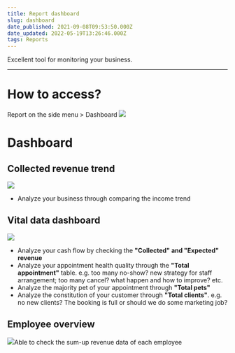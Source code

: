 ```yaml
---
title: Report dashboard
slug: dashboard
date_published: 2021-09-08T09:53:50.000Z
date_updated: 2022-05-19T13:26:46.000Z
tags: Reports
---
```


Excellent tool for monitoring your business.

---

# How to access?

Report on the side menu > Dashboard
![](__GHOST_URL__/content/images/2021/09/CleanShot-2021-09-13-at-17.32.09.png)
# Dashboard

## Collected revenue trend
![](__GHOST_URL__/content/images/2021/09/CleanShot-2021-09-15-at-14.57.16.png)
- Analyze your business through comparing the income trend

## Vital data dashboard
![](__GHOST_URL__/content/images/2021/09/CleanShot-2021-09-15-at-14.54.24.png)
- Analyze your cash flow by checking the **"Collected" and "Expected" revenue**
- Analyze your appointment health quality through the **"Total appointment"** table. e.g. too many no-show? new strategy for staff arrangement; too many cancel? what happen and how to improve? etc. 
-  Analyze the majority pet of your appointment through **"Total pets"**
- Analyze the constitution of your customer through **"Total clients"**. e.g. no new clients? The booking is full or should we do some marketing job?

## Employee overview
![](__GHOST_URL__/content/images/2021/09/CleanShot-2021-09-13-at-17.44.17.png)Able to check the sum-up revenue data of each employee
